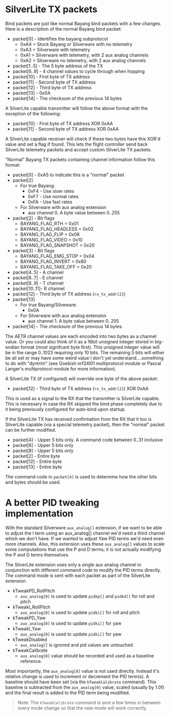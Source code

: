 # SilverLite TX packets

Bind packets are just like normal Bayang bind packets with a few changes.
Here is a description of the normal Bayang bind packet:

* packet[0] - Identifies the bayang subprotocol
   	* 0xA4 = Stock Bayang or Silverware with no telemetry
   	* 0xA3 = Silverware with telemetry
   	* 0xA1 = Silverware with telemetry, with 2 aux analog channels
   	* 0xA2 = Silverware no telemetry, with 2 aux analog channels
* packet[1..5] - The 5 byte address of the TX
* packet[6..9] - 4 channel values to cycle through when hopping
* packet[10]	- First byte of TX address
* packet[11]	- Second byte of TX address
* packet[12]	- Third byte of TX address
* packet[13]	- 0x0A
* packet[14]	- The checksum of the previous 14 bytes

A SilverLite capable transmitter will follow the above format
with the exception of the following:

* packet[10]	- First byte of TX address XOR 0xAA
* packet[11]	- Second byte of TX address XOR 0xAA

A SilverLite capable receiver will check if these two bytes 
have this XOR'd value and set a flag if found. This lets the
flight controller send back SilverLite telemetry packets
and accept custom SilverLite TX packets.

"Normal" Bayang TX packets containing channel information follow this format:

* packet[0] - 0xA5 to indicate this is a "normal" packet
* packet[2]
	* For true Bayang:
		* 0xF4 - Use slow rates
		* 0xF7 - Use normal rates
		* 0xFA - Use fast rates
	* For Silverware with aux analog extension
		* aux channel 0. A byte value between 0..255
* packet[2] - Bit flags
    * BAYANG_FLAG_RTH      = 0x01
    * BAYANG_FLAG_HEADLESS = 0x02
    * BAYANG_FLAG_FLIP     = 0x08
    * BAYANG_FLAG_VIDEO    = 0x10
    * BAYANG_FLAG_SNAPSHOT = 0x20
* packet[3] - Bit flags
    * BAYANG_FLAG_EMG_STOP = 0x04
    * BAYANG_FLAG_INVERT   = 0x80
    * BAYANG_FLAG_TAKE_OFF = 0x20
* packet[4..5]	- A channel
* packet[6..7]	- E channel
* packet[8..9]	- T channel
* packet[10..11]- R channel
* packet[12]	- Third byte of TX address (`rx_tx_addr[2]`)
* packet[13]
	* For true Bayang/Silveware:
		* 0x0A
	* For Silverware with aux analog extension
		* aux channel 1. A byte value between 0..255
* packet[14]	- The checksum of the previous 14 bytes

The AETR channel values are each encoded into two bytes as a channel value.
Or you could also think of it as a 16bit unsigned integer stored in big-endian
format (most signifcant byte first). This unsigned integer value will be in the 
range 0..1023 requiring only 10 bits. The remaining 5 bits will either be all set
or may have some weird value I don't yet understand....something to do with "dyntrim"
(see Goebish nrf24l01 multiprotocol module or Pascal Langer's multiprotocol module for
more information).

A SilverLite TX (if configured) will override one byte of the above packet:
* packet[12]	- Third byte of TX address (`rx_tx_addr[2]`) XOR 0xAA

This is used as a signal to the RX that the transmitter is SilverLite capable. This is
necessary in case the RX skipped the bind phase completely due to it being previously
configured for auto-bind upon startup.

If the SilverLite TX has received confirmation from the RX that it too is SilverLite
capable (via a special telemetry packet), then the "normal" packet can be further
modified.
* packet[4]		- Upper 5 bits only. A command code between 0..31 inclusive
* packet[6]		- Upper 5 bits only
* packet[8]		- Upper 5 bits only
* packet[2]		- Entire byte
* packet[12]	- Entire byte
* packet[13]	- Entire byte

The command code in `packet[4]` is used to determine how the other bits and bytes
should be used.

# A better PID tweaking implementation

With the standard Silverware `aux_analog[]` extension, if we want to be able to 
adjust the I term using an aux_analog[] channel we'd need a third channel which we don't have. 
If we wanted to adjust Yaw PID terms we'd need even more channels.
Also, this extension uses these `aux_analog[]` values to scale some computations
that use the P and D terms; it is not actually modifying the P and D terms themselves.

The SilverLite extension uses only a single aux analog channel in conjunction with different command code
to modify the PID terms directly. The command mode is sent with each packet as part of
the SilverLite extension.

* kTweakPD_RollPitch
	* `aux_analog[0]` is used to update `pidkp[]` and `pidkd[]` for roll and pitch
* kTweakI_RollPitch 			
	* `aux_analog[0]` is used to update `pidki[]` for roll and pitch
* kTweakPD_Yaw
	* `aux_analog[0]` is used to update `pidki[]` for yaw
* kTweakI_Yaw
	* `aux_analog[0]` is used to update `pidki[]` for yaw
* kTweakDisabled
	* `aux_analog[]` is ignored and pid values are untouched
* kTweakCalibrate
	* `aux_analog[0]` value should be recorded and used as a baseline reference.	

Most importantly, the `aux_analog[0]` value is not used directly. Instead it's relative
change is used to increment or decrement the PID term(s). A baseline should have been
set (via the `kTweakCalibrate` command). This baseline is subtracted from the
`aux_analog[0]` value, scaled (usually by 1.0f) and the final result is added to
the PID term being modified.

> Note: The `kTweakCalibrate` command is sent a few times in between every mode change
so that the new mode will work correctly.


